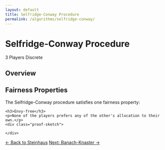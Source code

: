 ```yaml
---
layout: default
title: Selfridge-Conway Procedure
permalink: /algorithms/selfridge-conway/
---
```


<div class="algorithm-page">

  <!-- Algorithm Header Card -->
  <div class="algorithm-header-card">
    <div class="algorithm-header-content">
      <h1 class="algorithm-title">Selfridge-Conway Procedure</h1>
      <div class="algorithm-meta">
        <span class="meta-badge players-badge">3 Players</span>
        <span class="meta-badge complexity-badge">Discrete</span>
      </div>
    </div>
  </div>

  <!-- Overview -->
  <section class="content-block">
    <h2>Overview</h2>
  </section>

  <!-- Fairness Properties -->
  <section class="content-block">
    <h2>Fairness Properties</h2>
    <p>The Selfridge-Conway procedure satisfies one fairness property:</p>

    <h3>Envy-free</h3>
    <p>None of the players prefers any of the other's allocation to their own.</p>
    <div class="proof-sketch">
      
    </div>
  </section>

  <!-- Navigation -->
  <footer class="algorithm-navigation">
    <a href="{{ '/algorithms/steinhaus-lone-divider/' | relative_url }}" class="nav-button secondary">← Back to Steinhaus</a>
    <a href="{{ '/algorithms/banach-knaster-last-diminisher/' | relative_url }}" class="nav-button primary">Next: Banach-Knaster →</a>
  </footer>

</div>